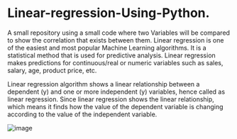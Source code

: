 # Linear-regression-Using-Python.



A small repository using a small code where two Variables will be compared to show the correlation that exists between them.
Linear regression is one of the easiest and most popular Machine Learning algorithms. It is a statistical method that is used for predictive analysis. Linear regression makes predictions for continuous/real or numeric variables such as sales, salary, age, product price, etc.

Linear regression algorithm shows a linear relationship between a dependent (y) and one or more independent (y) variables, hence called as linear regression. Since linear regression shows the linear relationship, which means it finds how the value of the dependent variable is changing according to the value of the independent variable.

![image](https://user-images.githubusercontent.com/77969007/236446937-1884054b-10b0-4b43-aab1-56f051c55a52.png)


